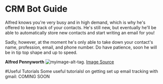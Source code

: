 # CRM Bot Guide

Alfred knows you're very busy and in high demand, which is why he's offered to keep track of your contacts. He's still new, but eventually he'll be able to automatically store new contacts and start writing an email for you!

Sadly, however, at the moment he's only able to take down your contact's name, profession, email, and phone number. Do have patience, soon he will be in tip top shape and up to speed.

**Alfred Pennyworth**
![myimage-alt-tag](http://vignette2.wikia.nocookie.net/batman/images/2/24/Alfred_Pennyworth.png).
[Image Source](http://vignette2.wikia.nocookie.net/batman/images/2/24/Alfred_Pennyworth.png)


#Useful Tutorials
Some useful tutorialsl on getting set up email tracking with gmail:
COMING SOON
 






